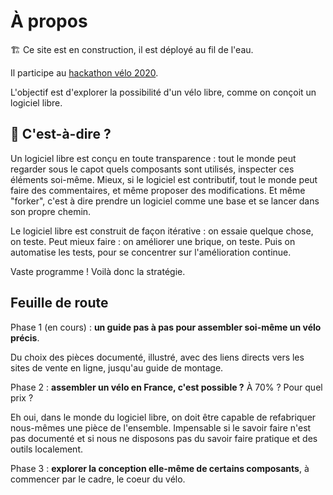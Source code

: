 # À propos

🏗️ Ce site est en construction, il est déployé au fil de l'eau.

Il participe au <a href="https://www.hackathonvelo.fr">hackathon vélo 2020</a>.

L'objectif est d'explorer la possibilité d'un vélo libre, comme on conçoit un logiciel libre.

## 🤔 C'est-à-dire ?

Un logiciel libre est conçu en toute transparence : tout le monde peut regarder sous le capot quels composants sont utilisés, inspecter ces éléments soi-même. Mieux, si le logiciel est contributif, tout le monde peut faire des commentaires, et même proposer des modifications. Et même "forker", c'est à dire prendre un logiciel comme une base et se lancer dans son propre chemin.

Le logiciel libre est construit de façon itérative : on essaie quelque chose, on teste. Peut mieux faire : on améliorer une brique, on teste. Puis on automatise les tests, pour se concentrer sur l'amélioration continue.

Vaste programme ! Voilà donc la stratégie.

## Feuille de route

Phase 1 (en cours) : **un guide pas à pas pour assembler soi-même un vélo précis**.

Du choix des pièces documenté, illustré, avec des liens directs vers les sites de vente en ligne, jusqu'au guide de montage.

Phase 2 : **assembler un vélo en France, c'est possible ?** À 70% ? Pour quel prix ?

Eh oui, dans le monde du logiciel libre, on doit être capable de refabriquer nous-mêmes une pièce de l'ensemble. Impensable si le savoir faire n'est pas documenté et si nous ne disposons pas du savoir faire pratique et des outils localement.

Phase 3 : **explorer la conception elle-même de certains composants**, à commencer par le cadre, le coeur du vélo.
